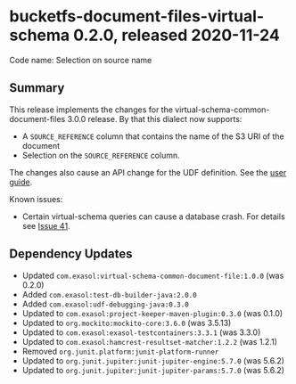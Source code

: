 # bucketfs-document-files-virtual-schema 0.2.0, released 2020-11-24
 
Code name: Selection on source name
 
## Summary

This release implements the changes for the virtual-schema-common-document-files 3.0.0 release.
By that this dialect now supports:
* A `SOURCE_REFERENCE` column that contains the name of the S3 URI of the document
* Selection on the `SOURCE_REFERENCE` column.

The changes also cause an API change for the UDF definition. See the [user guide](../user_guide/user_guide.md).

Known issues:

* Certain virtual-schema queries can cause a database crash. For details see [Issue 41](https://github.com/exasol/virtual-schema-common-document-files/issues/41).

## Dependency Updates

* Updated `com.exasol:virtual-schema-common-document-file:1.0.0` (was 0.2.0)
* Added `com.exasol:test-db-builder-java:2.0.0` 
* Added `com.exasol:udf-debugging-java:0.3.0` 
* Updated to `com.exasol:project-keeper-maven-plugin:0.3.0` (was 0.1.0) 
* Updated to `org.mockito:mockito-core:3.6.0` (was 3.5.13) 
* Updated to `com.exasol:exasol-testcontainers:3.3.1` (was 3.3.0) 
* Updated to `com.exasol:hamcrest-resultset-matcher:1.2.2` (was 1.2.1)
* Removed `org.junit.platform:junit-platform-runner`
* Updated to `org.junit.jupiter:junit-jupiter-engine:5.7.0` (was 5.6.2)
* Updated to `org.junit.jupiter:junit-jupiter-params:5.7.0` (was 5.6.2)